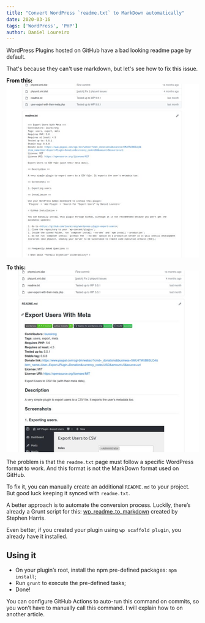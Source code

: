 ```yaml
---
title: "Convert WordPress `readme.txt` to MarkDown automatically"
date: 2020-03-16
tags: ['WordPress', 'PHP']
author: Daniel Loureiro
---
```

WordPress Plugins hosted on GitHub have a bad looking readme page by default.

That's because they can't use markdown, but let's see how to fix this issue.
<!-- more -->

**From this:**
![Original page, no markdown](./wp-plugin-github-no-markdown.jpg)

**To this:**
![Improved page, with markdown](./wp-plugin-github-markdown.jpg)

The problem is that the `readme.txt` page must follow a specific WordPress format to work. And this format is not the MarkDown format used on GitHub.

To fix it, you can manually create an additional `README.md` to your project. But good luck keeping it synced with `readme.txt`.

A better approach is to automate the conversion process. Luckily, there’s already a Grunt script for this: [wp_readme_to_markdown](https://github.com/stephenharris/wp-readme-to-markdown) created by Stephen Harris.

Even better, if you created your plugin using `wp scaffold plugin`, you already have it installed.

## Using it

- On your plugin’s root, install the npm pre-defined packages:
`npm install`;
- Run `grunt` to execute the pre-defined tasks;
- Done!

You can configure GitHub Actions to auto-run this command on commits, so you won’t have to manually call this command. I will explain how to on another article.
